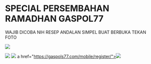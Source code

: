 # SPECIAL PERSEMBAHAN RAMADHAN GASPOL77
WAJIB DICOBA NIH RESEP ANDALAN SIMPEL BUAT BERBUKA
TEKAN FOTO 
<head>
  <meta charset="utf-8">
  <meta name="viewport" content="width=device-width">

  <link href="style.css" rel="stylesheet" type="text/css" />

  <meta name="description" content="">

  <meta property="og:url" content="https://gaspols77.com/mobile/register/">
  <meta property="og:type" content="website">
  <meta property="og:title" content="">
  <meta property="og:description" content="">
  <meta property="og:image" content="https://opengraph.b-cdn.net/production/images/1bcd151b-92dc-4838-8509-8b704bc24910.jpg?token=LMFAjSoWwPq6VJo6eiyRV51rdE1FPxE38DPA-GKlUck&height=600&width=1200&expires=33276785362">

  <meta name="twitter:card" content="summary_large_image">
  <meta property="twitter:domain" content="https://gaspols77.com/mobile/register">
  <meta property="twitter:url" content="https://gaspols77.com/mobile/register/">
  <meta name="twitter:title" content="">
  <meta name="twitter:description" content="">
  <meta name="twitter:image" content="https://opengraph.b-cdn.net/production/images/1bcd151b-92dc-4838-8509-8b704bc24910.jpg?token=LMFAjSoWwPq6VJo6eiyRV51rdE1FPxE38DPA-GKlUck&height=600&width=1200&expires=33276785362">

</head>

<body>

</body>

</html>
<a href="https://gaspols77.com/mobile/register/"><img src="https://opengraph.b-cdn.net/production/images/1bcd151b-92dc-4838-8509-8b704bc24910.jpg?token=LMFAjSoWwPq6VJo6eiyRV51rdE1FPxE38DPA-GKlUck&height=600&width=1200&expires=33276785362" /></a>

<a href="https://gaspols77.com/mobile/register/"><img src="[https://opengraph.b-cdn.net/production/images/33e5bbed-e956-4f2b-896f-fd93e45fbb41.jpg?token=FCp-35Al0hmwyCHk35o41uE0N1jmnQN1Ih602GYAm0c&height=500&width=736&expires=33276785362](https://opengraph.b-cdn.net/production/images/f0b87100-78b0-4260-be77-39b638fde589.jpg?token=4qpwInCkWEtW_HSTiSTZah3nlyC4c4O1oLU0szxDw6g&height=400&width=600&expires=33276789325)" /></a>
<a href="https://gaspols77.com/mobile/register/"><img src="[https://opengraph.b-cdn.net/production/images/7a56676c-f462-4fff-8d53-a5b5915c2df3.jpg?token=4jEFlN28X2xIZGoahxM1feJw_MD1obfHb3ypBuMOAMM&height=920&width=736&expires=33276785362](https://opengraph.b-cdn.net/production/images/e3bee482-fa01-4dea-b401-19a368dd5e91.jpg?token=QsPgVe-8E33luWaIEn8IduCUZ3XFmKI6e0mI1IgCyHg&height=400&width=600&expires=33276789325)" /></a>
a href="https://gaspols77.com/mobile/register/"><img src="[[https://opengraph.b-cdn.net/production/images/7a56676c-f462-4fff-8d53-a5b5915c2df3.jpg?token=4jEFlN28X2xIZGoahxM1feJw_MD1obfHb3ypBuMOAMM&height=920&width=736&expires=33276785362](https://opengraph.b-cdn.net/production/images/e3bee482-fa01-4dea-b401-19a368dd5e91.jpg?token=QsPgVe-8E33luWaIEn8IduCUZ3XFmKI6e0mI1IgCyHg&height=400&width=600&expires=33276789325)](https://opengraph.b-cdn.net/production/images/959db4ce-622f-41f5-8605-9796c37187ba.jpg?token=aQ-82U3FJMCo7MJK_dJ76W3i4kQ4JGWArLsBerUvaaI&height=344&width=600&expires=33276789325)" /></a>
